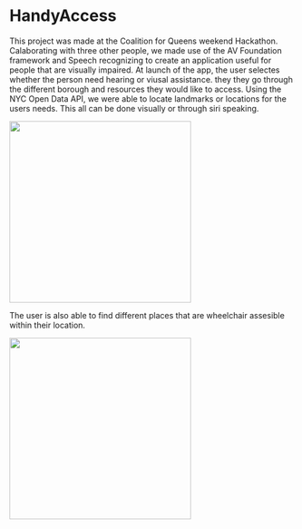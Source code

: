 # HandyAccess

This project was made at the Coalition for Queens weekend Hackathon. Calaborating with three other people, we made use of the AV Foundation framework and Speech recognizing to create an application useful for people that are visually impaired. At launch of the app, the user selectes whether the person need hearing or viusal assistance. they they go through the different borough and resources they would like to access. Using the NYC Open Data API, we were able to locate landmarks or locations for the users needs. This all can be done visually or through siri speaking. 

<img src="https://github.com/edwardanchundia/HandyAccess/blob/master/Demo/HandyAccess_.gif?raw=true" width="320" />

The user is also able to find different places that are wheelchair assesible within their location. 

<img src="https://github.com/edwardanchundia/HandyAccess/blob/master/Demo/HandyAccess_2.gif?raw=true" width="320" />
